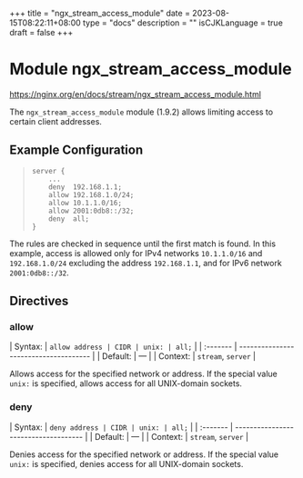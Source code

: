 +++
title = "ngx_stream_access_module"
date = 2023-08-15T08:22:11+08:00
type = "docs"
description = ""
isCJKLanguage = true
draft = false
+++

# Module ngx_stream_access_module

https://nginx.org/en/docs/stream/ngx_stream_access_module.html



The `ngx_stream_access_module` module (1.9.2) allows limiting access to certain client addresses.



## Example Configuration



> ```
> server {
>     ...
>     deny  192.168.1.1;
>     allow 192.168.1.0/24;
>     allow 10.1.1.0/16;
>     allow 2001:0db8::/32;
>     deny  all;
> }
> ```



The rules are checked in sequence until the first match is found. In this example, access is allowed only for IPv4 networks `10.1.1.0/16` and `192.168.1.0/24` excluding the address `192.168.1.1`, and for IPv6 network `2001:0db8::/32`.



## Directives



### allow

| Syntax:  | `allow address | CIDR | unix: | all;` |
| :------- | ------------------------------------- |
| Default: | —                                     |
| Context: | `stream`, `server`                    |

Allows access for the specified network or address. If the special value `unix:` is specified, allows access for all UNIX-domain sockets.



### deny

| Syntax:  | `deny address | CIDR | unix: | all;` |
| :------- | ------------------------------------ |
| Default: | —                                    |
| Context: | `stream`, `server`                   |

Denies access for the specified network or address. If the special value `unix:` is specified, denies access for all UNIX-domain sockets.